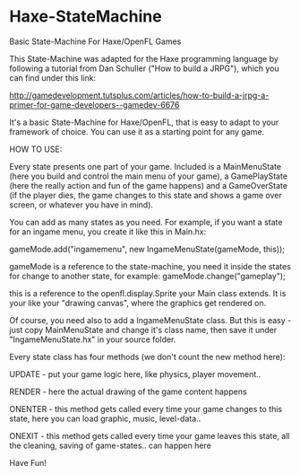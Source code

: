 Haxe-StateMachine
=================

Basic State-Machine For Haxe/OpenFL Games


This State-Machine was adapted for the Haxe programming language
by following a tutorial from Dan Schuller ("How to build a JRPG"),
which you can find under this link:

http://gamedevelopment.tutsplus.com/articles/how-to-build-a-jrpg-a-primer-for-game-developers--gamedev-6676


It's a basic State-Machine for Haxe/OpenFL, that is easy to adapt to your framework
of choice. You can use it as a starting point for any game.

HOW TO USE:

Every state presents one part of your game. Included is a MainMenuState (here you build and control the main menu of your game), a GamePlayState (here the really action and fun of the game happens) and a GameOverState (if the player dies, the game changes to this state and shows a game over screen, or whatever you have in mind). 

You can add as many states as you need. For example, if you want a state for an ingame menu, you create it like this in Main.hx:

gameMode.add("ingamemenu", new IngameMenuState(gameMode, this));

gameMode is a reference to the state-machine, you need it inside the states
for change to another state, for example: gameMode.change("gameplay"); 

this is a reference to the openfl.display.Sprite your Main class extends. It
is your like your "drawing canvas", where the graphics get rendered on.

Of course, you need also to add a IngameMenuState class. But this is easy - just copy MainMenuState and change it's class name, then save it under "IngameMenuState.hx" in your source folder.

Every state class has four methods (we don't count the new method here):

UPDATE  - put your game logic here, like physics, player movement..

RENDER  - here the actual drawing of the game content happens

ONENTER - this method gets called every time your game changes to this state,
		  here you can load graphic, music, level-data..

ONEXIT  - this method gets called every time your game leaves this state,
		  all the cleaning, saving of game-states.. can happen here


Have Fun!
